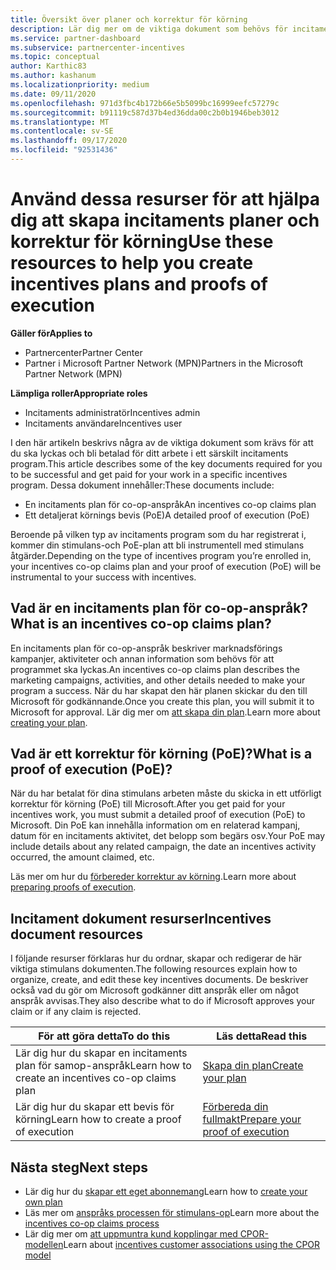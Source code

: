 ```yaml
---
title: Översikt över planer och korrektur för körning
description: Lär dig mer om de viktiga dokument som behövs för incitament, inklusive en incitaments plan för samordnings avtal och en detaljerad körnings bevis (PoE).
ms.service: partner-dashboard
ms.subservice: partnercenter-incentives
ms.topic: conceptual
author: Karthic83
ms.author: kashanum
ms.localizationpriority: medium
ms.date: 09/11/2020
ms.openlocfilehash: 971d3fbc4b172b66e5b5099bc16999eefc57279c
ms.sourcegitcommit: b91119c587d37b4ed36dda00c2b0b1946beb3012
ms.translationtype: MT
ms.contentlocale: sv-SE
ms.lasthandoff: 09/17/2020
ms.locfileid: "92531436"
---
```

# <a name="use-these-resources-to-help-you-create-incentives-plans-and-proofs-of-execution"></a><span data-ttu-id="02da8-103">Använd dessa resurser för att hjälpa dig att skapa incitaments planer och korrektur för körning</span><span class="sxs-lookup"><span data-stu-id="02da8-103">Use these resources to help you create incentives plans and proofs of execution</span></span>

<span data-ttu-id="02da8-104">**Gäller för**</span><span class="sxs-lookup"><span data-stu-id="02da8-104">**Applies to**</span></span>

- <span data-ttu-id="02da8-105">Partnercenter</span><span class="sxs-lookup"><span data-stu-id="02da8-105">Partner Center</span></span>
- <span data-ttu-id="02da8-106">Partner i Microsoft Partner Network (MPN)</span><span class="sxs-lookup"><span data-stu-id="02da8-106">Partners in the Microsoft Partner Network (MPN)</span></span>

<span data-ttu-id="02da8-107">**Lämpliga roller**</span><span class="sxs-lookup"><span data-stu-id="02da8-107">**Appropriate roles**</span></span>

- <span data-ttu-id="02da8-108">Incitaments administratör</span><span class="sxs-lookup"><span data-stu-id="02da8-108">Incentives admin</span></span>
- <span data-ttu-id="02da8-109">Incitaments användare</span><span class="sxs-lookup"><span data-stu-id="02da8-109">Incentives user</span></span>

<span data-ttu-id="02da8-110">I den här artikeln beskrivs några av de viktiga dokument som krävs för att du ska lyckas och bli betalad för ditt arbete i ett särskilt incitaments program.</span><span class="sxs-lookup"><span data-stu-id="02da8-110">This article describes some of the key documents required for you to be successful and get paid for your work in a specific incentives program.</span></span> <span data-ttu-id="02da8-111">Dessa dokument innehåller:</span><span class="sxs-lookup"><span data-stu-id="02da8-111">These documents include:</span></span>

- <span data-ttu-id="02da8-112">En incitaments plan för co-op-anspråk</span><span class="sxs-lookup"><span data-stu-id="02da8-112">An incentives co-op claims plan</span></span>
- <span data-ttu-id="02da8-113">Ett detaljerat körnings bevis (PoE)</span><span class="sxs-lookup"><span data-stu-id="02da8-113">A detailed proof of execution (PoE)</span></span>

<span data-ttu-id="02da8-114">Beroende på vilken typ av incitaments program som du har registrerat i, kommer din stimulans-och PoE-plan att bli instrumentell med stimulans åtgärder.</span><span class="sxs-lookup"><span data-stu-id="02da8-114">Depending on the type of incentives program you’re enrolled in, your incentives co-op claims plan and your proof of execution (PoE) will be instrumental to your success with incentives.</span></span>

## <a name="what-is-an-incentives-co-op-claims-plan"></a><span data-ttu-id="02da8-115">Vad är en incitaments plan för co-op-anspråk?</span><span class="sxs-lookup"><span data-stu-id="02da8-115">What is an incentives co-op claims plan?</span></span>

<span data-ttu-id="02da8-116">En incitaments plan för co-op-anspråk beskriver marknadsförings kampanjer, aktiviteter och annan information som behövs för att programmet ska lyckas.</span><span class="sxs-lookup"><span data-stu-id="02da8-116">An incentives co-op claims plan describes the marketing campaigns, activities, and other details needed to make your program a success.</span></span> <span data-ttu-id="02da8-117">När du har skapat den här planen skickar du den till Microsoft för godkännande.</span><span class="sxs-lookup"><span data-stu-id="02da8-117">Once you create this plan, you will submit it to Microsoft for approval.</span></span> <span data-ttu-id="02da8-118">Lär dig mer om [att skapa din plan](incentives-create-your-plan.md).</span><span class="sxs-lookup"><span data-stu-id="02da8-118">Learn more about [creating your plan](incentives-create-your-plan.md).</span></span>

## <a name="what-is-a-proof-of-execution-poe"></a><span data-ttu-id="02da8-119">Vad är ett korrektur för körning (PoE)?</span><span class="sxs-lookup"><span data-stu-id="02da8-119">What is a proof of execution (PoE)?</span></span>

<span data-ttu-id="02da8-120">När du har betalat för dina stimulans arbeten måste du skicka in ett utförligt korrektur för körning (PoE) till Microsoft.</span><span class="sxs-lookup"><span data-stu-id="02da8-120">After you get paid for your incentives work, you must submit a detailed proof of execution (PoE) to Microsoft.</span></span> <span data-ttu-id="02da8-121">Din PoE kan innehålla information om en relaterad kampanj, datum för en incitaments aktivitet, det belopp som begärs osv.</span><span class="sxs-lookup"><span data-stu-id="02da8-121">Your PoE may include details about any related campaign, the date an incentives activity occurred, the amount claimed, etc.</span></span> 

<span data-ttu-id="02da8-122">Läs mer om hur du [förbereder korrektur av körning](incentives-prepare-your-proof-of-execution.md).</span><span class="sxs-lookup"><span data-stu-id="02da8-122">Learn more about [preparing proofs of execution](incentives-prepare-your-proof-of-execution.md).</span></span>

## <a name="incentives-document-resources"></a><span data-ttu-id="02da8-123">Incitament dokument resurser</span><span class="sxs-lookup"><span data-stu-id="02da8-123">Incentives document resources</span></span>

<span data-ttu-id="02da8-124">I följande resurser förklaras hur du ordnar, skapar och redigerar de här viktiga stimulans dokumenten.</span><span class="sxs-lookup"><span data-stu-id="02da8-124">The following resources explain how to organize, create, and edit these key incentives documents.</span></span> <span data-ttu-id="02da8-125">De beskriver också vad du gör om Microsoft godkänner ditt anspråk eller om något anspråk avvisas.</span><span class="sxs-lookup"><span data-stu-id="02da8-125">They also describe what to do if Microsoft approves your claim or if any claim is rejected.</span></span>

|  <span data-ttu-id="02da8-126">**För att göra detta**</span><span class="sxs-lookup"><span data-stu-id="02da8-126">**To do this**</span></span>  |  <span data-ttu-id="02da8-127">**Läs detta**</span><span class="sxs-lookup"><span data-stu-id="02da8-127">**Read this**</span></span>  |
|--------------|-----------|
| <span data-ttu-id="02da8-128">Lär dig hur du skapar en incitaments plan för samop-anspråk</span><span class="sxs-lookup"><span data-stu-id="02da8-128">Learn how to create an incentives co-op claims plan</span></span> | [<span data-ttu-id="02da8-129">Skapa din plan</span><span class="sxs-lookup"><span data-stu-id="02da8-129">Create your plan</span></span>](incentives-create-your-plan.md)  |
<span data-ttu-id="02da8-130">Lär dig hur du skapar ett bevis för körning</span><span class="sxs-lookup"><span data-stu-id="02da8-130">Learn how to create a proof of execution</span></span> | [<span data-ttu-id="02da8-131">Förbereda din fullmakt</span><span class="sxs-lookup"><span data-stu-id="02da8-131">Prepare your proof of execution</span></span>](incentives-prepare-your-proof-of-execution.md)  |

## <a name="next-steps"></a><span data-ttu-id="02da8-132">Nästa steg</span><span class="sxs-lookup"><span data-stu-id="02da8-132">Next steps</span></span>

- <span data-ttu-id="02da8-133">Lär dig hur du [skapar ett eget abonnemang](incentives-create-your-plan.md)</span><span class="sxs-lookup"><span data-stu-id="02da8-133">Learn how to [create your own plan](incentives-create-your-plan.md)</span></span>
- <span data-ttu-id="02da8-134">Läs mer om [anspråks processen för stimulans-op](claims-overview.md)</span><span class="sxs-lookup"><span data-stu-id="02da8-134">Learn more about the [incentives co-op claims process](claims-overview.md)</span></span>
- <span data-ttu-id="02da8-135">Lär dig mer om [att uppmuntra kund kopplingar med CPOR-modellen](submit-osa-claim.md)</span><span class="sxs-lookup"><span data-stu-id="02da8-135">Learn about [incentives customer associations using the CPOR model](submit-osa-claim.md)</span></span>
